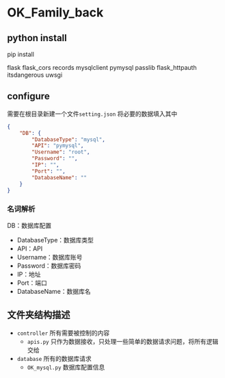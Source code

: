 # OK_Family_back

## python install

pip install

flask
flask_cors
records
mysqlclient
pymysql
passlib
flask_httpauth
itsdangerous
uwsgi

## configure

需要在根目录新建一个文件`setting.json`
将必要的数据填入其中

```json
{
    "DB": {
        "DatabaseType": "mysql",
        "API": "pymysql",
        "Username": "root",
        "Password": "",
        "IP": "",
        "Port": "",
        "DatabaseName": ""
    }
}
```

### 名词解析

DB：数据库配置

- DatabaseType：数据库类型
- API：API
- Username：数据库账号
- Password：数据库密码
- IP：地址
- Port：端口
- DatabaseName：数据库名

## 文件夹结构描述

- `controller` 所有需要被控制的内容
  - `apis.py` 只作为数据接收，只处理一些简单的数据请求问题，将所有逻辑交给
- `database` 所有的数据库请求
  - `OK_mysql.py` 数据库配置信息
